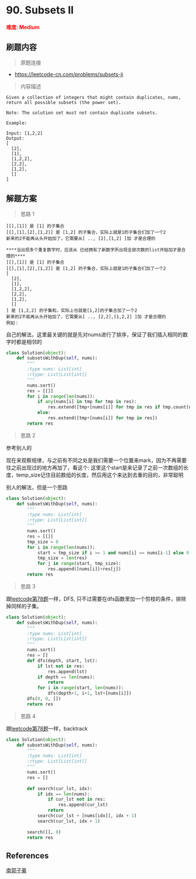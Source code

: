 # 90. Subsets II

**<font color=red>难度: Medium</font>**

## 刷题内容

> 原题连接

* https://leetcode-cn.com/problems/subsets-ii

> 内容描述

```
Given a collection of integers that might contain duplicates, nums, return all possible subsets (the power set).

Note: The solution set must not contain duplicate subsets.

Example:

Input: [1,2,2]
Output:
[
  [2],
  [1],
  [1,2,2],
  [2,2],
  [1,2],
  []
]
```

## 解题方案

> 思路 1


```
[[],[1]] 是 [1] 的子集合
[[],[1],[2],[1,2]] 是 [1,2] 的子集合，实际上就是1的子集合们加了一个2
新来的2不能再从头开始加了，它需要从[ .., [2],[1,2] ]加 才是合理的

****当出现多个重复数字时，应该从 已经拥有了新数字所出现全部次数的list开始加才是合理的****
[[],[1]] 是 [1] 的子集合
[[],[1],[2],[1,2]] 是 [1,2] 的子集合，实际上就是1的子集合们加了一个2
[
  [2],
  [1],
  [1,2,2],
  [2,2],
  [1,2],
  []
] 是 [1,2,2] 的子集和，实际上也就是[1,2]的子集合加了一个2
新来的2不能再从头开始加了，它需要从[ .., [2,2],[1,2,2] ]加 才是合理的
例如：
```

自己的解法，这里最关键的就是先对nums进行了排序，保证了我们插入相同的数字时都是相邻的

```python
class Solution(object):
    def subsetsWithDup(self, nums):
        """
        :type nums: List[int]
        :rtype: List[List[int]]
        """
        nums.sort()
        res = [[]]
        for i in range(len(nums)):
            if any(nums[i] in tmp for tmp in res):
                res.extend([tmp+[nums[i]] for tmp in res if tmp.count(nums[i]) == i - nums.index(nums[i])])
            else:
                res.extend([tmp+[nums[i]] for tmp in res])
        return res
```

> 思路 2

参考别人的

现在来观察规律，与之前有不同之处是我们需要一个位置来mark，因为不再需要往之前出现过的地方再加了，看这个:
这里这个start是来记录了之前一次数组的长度，temp_size记住目前数组的长度，然后用这个来达到去重的目的，非常聪明

别人的解法，但是一个思路

```python
class Solution(object):
    def subsetsWithDup(self, nums):
        """
        :type nums: List[int]
        :rtype: List[List[int]]
        """
        nums.sort()
        res = [[]]
        tmp_size = 0
        for i in range(len(nums)):
            start = tmp_size if i >= 1 and nums[i] == nums[i-1] else 0
            tmp_size = len(res)
            for j in range(start, tmp_size):
                res.append([nums[i]]+res[j])
        return res
```

> 思路 3

跟[leetcode第78题](https://github.com/apachecn/LeetCode/blob/master/docs/Leetcode_Solutions/078._Subsets.md)一样，DFS, 只不过需要在dfs函数里加一个剪枝的条件，排除掉同样的子集。


```python
class Solution(object):
    def subsetsWithDup(self, nums):
        """
        :type nums: List[int]
        :rtype: List[List[int]]
        """
        nums.sort()
        res = []
        def dfs(depth, start, lst):
            if lst not in res: 
                res.append(lst)
            if depth == len(nums):
                return
            for i in range(start, len(nums)):
                dfs(depth+1, i+1, lst+[nums[i]])
        dfs(0, 0, [])
        return res
```



> 思路 4

跟[leetcode第78题](https://github.com/apachecn/LeetCode/blob/master/docs/Leetcode_Solutions/078._Subsets.md)一样，backtrack


```python
class Solution(object):
    def subsetsWithDup(self, nums):
        """
        :type nums: List[int]
        :rtype: List[List[int]]
        """
        nums.sort()
        res = []
        
        def search(cur_lst, idx):
            if idx == len(nums):
                if cur_lst not in res:
                    res.append(cur_lst)
                return
            search(cur_lst + [nums[idx]], idx + 1)
            search(cur_lst, idx + 1)
        
        search([], 0)
        return res

```

## References
[南郭子綦](https://www.cnblogs.com/zuoyuan/p/3758346.html)
